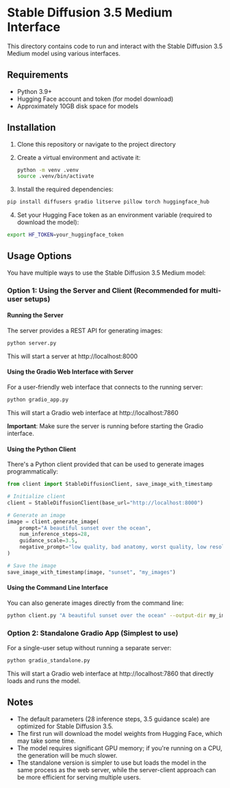 # Stable Diffusion 3.5 Medium Interface

This directory contains code to run and interact with the Stable Diffusion 3.5 Medium model using various interfaces.

## Requirements

- Python 3.9+
- Hugging Face account and token (for model download)
- Approximately 10GB disk space for models

## Installation

1. Clone this repository or navigate to the project directory

2. Create a virtual environment and activate it:
   ```bash
   python -m venv .venv
   source .venv/bin/activate
   ```

3. Install the required dependencies:
```bash
pip install diffusers gradio litserve pillow torch huggingface_hub
```

4. Set your Hugging Face token as an environment variable (required to download the model):
```bash
export HF_TOKEN=your_huggingface_token
```

## Usage Options

You have multiple ways to use the Stable Diffusion 3.5 Medium model:

### Option 1: Using the Server and Client (Recommended for multi-user setups)

#### Running the Server

The server provides a REST API for generating images:

```bash
python server.py
```

This will start a server at http://localhost:8000

#### Using the Gradio Web Interface with Server

For a user-friendly web interface that connects to the running server:

```bash
python gradio_app.py
```

This will start a Gradio web interface at http://localhost:7860

**Important**: Make sure the server is running before starting the Gradio interface.

#### Using the Python Client

There's a Python client provided that can be used to generate images programmatically:

```python
from client import StableDiffusionClient, save_image_with_timestamp

# Initialize client
client = StableDiffusionClient(base_url="http://localhost:8000")

# Generate an image
image = client.generate_image(
    prompt="A beautiful sunset over the ocean",
    num_inference_steps=28,
    guidance_scale=3.5,
    negative_prompt="low quality, bad anatomy, worst quality, low resolution"
)

# Save the image
save_image_with_timestamp(image, "sunset", "my_images")
```

#### Using the Command Line Interface

You can also generate images directly from the command line:

```bash
python client.py "A beautiful sunset over the ocean" --output-dir my_images
```

### Option 2: Standalone Gradio App (Simplest to use)

For a single-user setup without running a separate server:

```bash
python gradio_standalone.py
```

This will start a Gradio web interface at http://localhost:7860 that directly loads and runs the model.

## Notes

- The default parameters (28 inference steps, 3.5 guidance scale) are optimized for Stable Diffusion 3.5.
- The first run will download the model weights from Hugging Face, which may take some time.
- The model requires significant GPU memory; if you're running on a CPU, the generation will be much slower.
- The standalone version is simpler to use but loads the model in the same process as the web server, while the server-client approach can be more efficient for serving multiple users. 